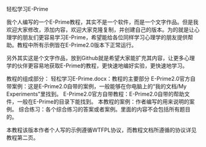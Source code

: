轻松学习E-Prime

我个人编写的一个E-Prime教程，其实不是一个软件，而是一个文字作品。但是我欢迎大家修改，添加内容，欢迎大家克隆复制，并创建自己的版本。为的就是让心理学的朋友们更容易学习E-Prime，希望能给各位同样学习心理学的朋友提供帮助。教程中所有示例皆在E-Prime2.0版本下正常运行。

另外其实这是个文字作品，放到Github就是希望大家能扩充其内容，让更多心理学的伙伴更容易地获取E-Prime的教程，更快速地编好实验，更快速地学习。

教程的组成部分：
轻松学习E-Prime.docx：教程的主要部分
E-Prime2.0官方自带案例：这是E-Prime2.0自带的案例，一般能够在你电脑上的“我的文档/My Experiments”里找到。
E-Prime2.0官方自带教程：E-Prime2.0自带的帮助文件，一般在E-Prime的目录下能找到。
本教程的案例：作者编写的用来说明的案例。
综合练习：各个综合练习的答案或者案例。里面的内容不会包括所有题目的。

本教程该版本作者个人写的示例遵循WTFPL协议，而教程文档所遵循的协议详见教程第二页。

